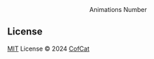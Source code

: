 <br>
<br>
<p align="center">
Animations Number
</p>

<p align="center">
</p>

## License

[MIT](./LICENSE) License © 2024 [CofCat](https://github.com/CofCat456)
